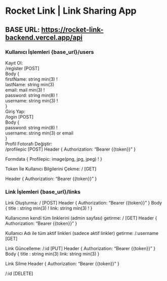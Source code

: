 # Rocket Link | Link Sharing App

## BASE URL: https://rocket-link-backend.vercel.app/api

### Kullanıcı İşlemleri   {base_url}/users <br>
Kayıt Ol:<br>
/register   [POST]<br>
Body {<br>
	firstName: string min(3) !<br>
	lastName: string min(3) <br>
	email: mail min(3) !<br>
	password: string min(8) !<br>
	username: string min(3) !<br>
}<br>
Giriş Yap: <br>
/login  [POST]<br>
Body {<br>
password: string min(8) !<br>
	username: string min(3) or email<br>
}<br>
Profil Fotorafı Değiştir:<br>
/profilepic  [POST]
Header {
	Authorization: “Bearer {{token}}”
}

Formdata {
	Profilepic: image(png, jpg, jpeg) !
}

Token İle Kullanıcı Bilgilerini Çekme:
/   [GET]

Header {
	Authorization: “Bearer {{token}}”
}



### Link İşlemleri   {base_url}/links
Link Oluşturma:
/   [POST]
Header {
	Authorization: “Bearer {{token}}” }
Body {
	title :  string min(3) !
	link: string min(3) !
}

Kullanıcının kendi tüm linklerini (admin sayfası) getirme:
/   [GET]
Header {
	Authorization: “Bearer {{token}}” }


Kullanıcı Adı ile tüm aktif linkleri (sadece aktif linkler) getirme:
/:username   [GET]


Link Güncelleme:
/:id [PUT]
Header {
	Authorization: “Bearer {{token}}” }
Body {
title :  string min(3)
	link: string min(3) 
}

Link Silme
Header {
	Authorization: “Bearer {{token}}” }

/:id  [DELETE]

